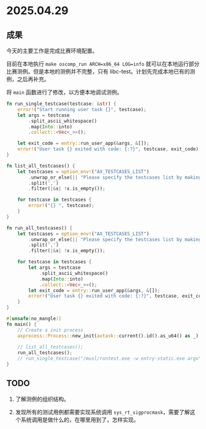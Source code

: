 # 2025.04.29

## 成果

今天的主要工作是完成比赛环境配置。

目前在本地执行 `make oscomp_run ARCH=x86_64 LOG=info` 就可以在本地运行部分比赛测例。但是本地的测例并不完整，只有 libc-test。计划先完成本地已有的测例，之后再补充。

将 `main` 函数进行了修改，以方便本地调试测例。

```rust
fn run_single_testcase(testcase: &str) {
    error!("Start running user task {}", testcase);
    let args = testcase
        .split_ascii_whitespace()
        .map(Into::into)
        .collect::<Vec<_>>();

    let exit_code = entry::run_user_app(&args, &[]);
    error!("User task {} exited with code: {:?}", testcase, exit_code);
}

fn list_all_testcases() {
    let testcases = option_env!("AX_TESTCASES_LIST")
        .unwrap_or_else(|| "Please specify the testcases list by making user_apps")
        .split(',')
        .filter(|&x| !x.is_empty());

    for testcase in testcases {
        error!("{} ", testcase);
    }
}

fn run_all_testcases() {
    let testcases = option_env!("AX_TESTCASES_LIST")
        .unwrap_or_else(|| "Please specify the testcases list by making user_apps")
        .split(',')
        .filter(|&x| !x.is_empty());

    for testcase in testcases {
        let args = testcase
            .split_ascii_whitespace()
            .map(Into::into)
            .collect::<Vec<_>>();
        let exit_code = entry::run_user_app(&args, &[]);
        error!("User task {} exited with code: {:?}", testcase, exit_code);
    }
}

#[unsafe(no_mangle)]
fn main() {
    // Create a init process
    axprocess::Process::new_init(axtask::current().id().as_u64() as _).build();
    
    // list_all_testcases();
    run_all_testcases();
    // run_single_testcase("/musl/runtest.exe -w entry-static.exe argv");
}

```

## TODO

1. 了解测例的组织结构。

2. 发现所有的测试用例都需要实现系统调用 `sys_rt_sigprocmask`，需要了解这个系统调用是做什么的，在哪里用到了，怎样实现。